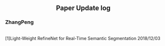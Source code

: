 ## <center> Paper Update log </center>

###  ZhangPeng
<br/>[1]Light-Weight
RefineNet for Real-Time Semantic Segmentation  2018/12/03
